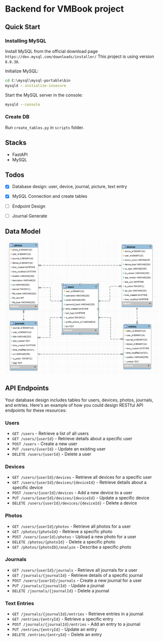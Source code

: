 # Backend for VMBook project

## Quick Start

### Installing MySQL

Install MySQL from the official download page `https://dev.mysql.com/downloads/installer/`
This project is using version `8.0.38`.

Initialize MySQL:

```cmd
cd C:\mysql\mysql-portable\bin
mysqld --initialize-insecure
```

Start the MySQL server in the console: 
```cmd
mysqld --console
```

### Create DB

Run `create_tables.py` in `scripts` folder.


## Stacks

- FastAPI
- MySQL

## Todos

- [x] Database design: user, device, journal, picture, text entry
- [x] MySQL Connection and create tables
- [ ] Endpoint Design
- [ ] Journal Generate


## Data Model

![Data Model](datamodel.png)


<!-- ### User

| Column Name | Data Type | Description |
|-------------|-----------|-------------|
| user_id     | UUID      | Primary Key |
| username    | STRING    | Unique username |
| email       | STRING    | Unique email address |
| password_hash| STRING   | Hashed password |
| time_created| DATETIME  | Account creation timestamp |
| last_login  | DATETIME  | Last login timestamp |
| is_active   | BOOLEAN   | Flag for active/inactive account |
| profile_picture_url | STRING | URL to user's profile picture |
| bio         | TEXT      | User's biography or description |


### Device

| Column Name | Data Type | Description |
|-------------|-----------|-------------|
| device_id   | UUID      | Primary Key |
| user_id     | UUID      | Foreign Key to user table |
| device_name | STRING    | Name of the device |
| device_type | STRING    | Type of device (e.g., 'smartphone', 'tablet', 'embedded') |
| os_type     | STRING    | Operating system of the device |
| os_version  | STRING    | Version of the operating system |
| app_version | STRING    | Version of the app installed on the device |
| last_sync   | DATETIME  | Timestamp of the last synchronization |
| is_active   | BOOLEAN   | Flag indicating if the device is currently active |
| api_key     | STRING    | Unique API key for this device |
| time_created| DATETIME  | When the device was first registered |
| time_modified| DATETIME | When the device information was last updated |

### Journal 

| Column Name | Data Type | Description |
|-------------|-----------|-------------|
| journal_id  | UUID      | Primary Key |
| user_id     | UUID      | Foreign Key to user table |
| title       | STRING    | Title of the journal |
| text_content| TEXT      | Main content of the journal |
| time_created| DATETIME  | Creation timestamp |
| time_modified| DATETIME | Last modification timestamp |
| url         | STRING    | URL of the journal |
| is_public   | BOOLEAN   | Flag for public/private visibility |
| tags        | TEXT[]    | Array of tags for categorization |

## Photo

| Column Name | Data Type | Description |
|-------------|-----------|-------------|
| photo_id    | UUID      | Primary Key |
| user_id     | UUID      | Foreign Key to journal table |
| journal_id  | UUID      | Foreign Key to journal table |
| device_id  | UUID      | Foreign Key to device table |
| time_created| DATETIME  | Creation timestamp |
| time_modified| DATETIME | Last modification timestamp |
| location    | STRING    | Location where the photo was taken |
| description | STRING    | Description of the photo |
| url         | STRING    | URL of the photo |
| starred     | BOOLEAN   | Flag for starred/favorite photos |
| file_name   | STRING    | Original file name |
| file_size   | INTEGER   | Size of the file in bytes |
| file_type   | STRING    | MIME type of the file |

## Entry (separate text entry)

| Column Name | Data Type | Description |
|-------------|-----------|-------------|
| entry_id    | UUID      | Primary Key |
| user_id  | UUID      | Foreign Key to user table |
| user_id  | UUID      | Foreign Key to device table |
| journal_id  | UUID      | Foreign Key to journal table |
| time_created| DATETIME  | Creation timestamp |
| time_modified| DATETIME | Last modification timestamp |
| position    | STRING    | Position of the entry in the journal |
| content     | STRING    | Content of the entry | -->


## API Endpoints

Your database design includes tables for users, devices, photos, journals, and entries. Here's an example of how you could design RESTful API endpoints for these resources:

### Users
- `GET /users` - Retrieve a list of all users
- `GET /users/{userId}` - Retrieve details about a specific user
- `POST /users` - Create a new user
- `PUT /users/{userId}` - Update an existing user
- `DELETE /users/{userId}` - Delete a user

### Devices
- `GET /users/{userId}/devices` - Retrieve all devices for a specific user
- `GET /users/{userId}/devices/{deviceId}` - Retrieve details about a specific device
- `POST /users/{userId}/devices` - Add a new device to a user
- `PUT /users/{userId}/devices/{deviceId}` - Update a specific device
- `DELETE /users/{userId}/devices/{deviceId}` - Delete a device

### Photos
- `GET /users/{userId}/photos` - Retrieve all photos for a user
- `GET /photos/{photoId}` - Retrieve a specific photo
- `POST /users/{userId}/photos` - Upload a new photo for a user
- `DELETE /photos/{photoId}` - Delete a specific photo
- `GET /photos/{photoID}/analyze` - Describe a specific photo

### Journals
- `GET /users/{userId}/journals` - Retrieve all journals for a user
- `GET /journals/{journalId}` - Retrieve details of a specific journal
- `POST /users/{userId}/journals` - Create a new journal for a user
- `PUT /journals/{journalId}` - Update a journal
- `DELETE /journals/{journalId}` - Delete a journal

### Text Entries
- `GET /journals/{journalId}/entries` - Retrieve entries in a journal
- `GET /entries/{entryId}` - Retrieve a specific entry
- `POST /journals/{journalId}/entries` - Add an entry to a journal
- `PUT /entries/{entryId}` - Update an entry
- `DELETE /entries/{entryId}` - Delete an entry
